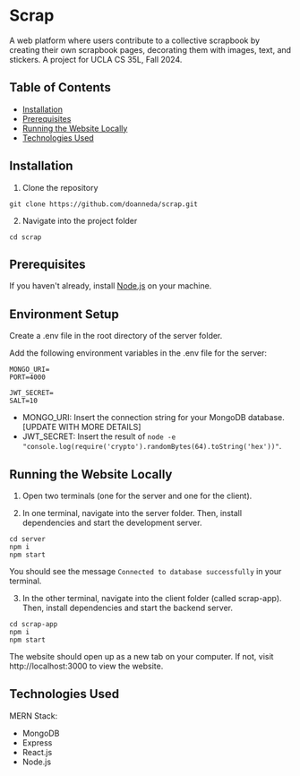# Scrap
A web platform where users contribute to a collective scrapbook by creating their own scrapbook pages, decorating them with images, text, and stickers. A project for UCLA CS 35L, Fall 2024.

## Table of Contents
- [Installation](#installation)
- [Prerequisites](#prerequisites)
- [Running the Website Locally](#running-the-website-locally)
- [Technologies Used](#technologies-used)

## Installation

1. Clone the repository

```
git clone https://github.com/doanneda/scrap.git
```

2. Navigate into the project folder

```
cd scrap
```

## Prerequisites

If you haven't already, install [Node.js](https://nodejs.org/en/download) on your machine.

## Environment Setup

Create a .env file in the root directory of the server folder.

Add the following environment variables in the .env file for the server:

```
MONGO_URI=
PORT=4000

JWT_SECRET=
SALT=10
```

- MONGO_URI: Insert the connection string for your MongoDB database. [UPDATE WITH MORE DETAILS]
- JWT_SECRET: Insert the result of ```node -e "console.log(require('crypto').randomBytes(64).toString('hex'))"```.

## Running the Website Locally

1. Open two terminals (one for the server and one for the client).

2. In one terminal, navigate into the server folder. Then, install dependencies and start the development server.

```
cd server
npm i
npm start
```

You should see the message ```Connected to database successfully``` in your terminal.

3. In the other terminal, navigate into the client folder (called scrap-app). Then, install dependencies and start the backend server.

```
cd scrap-app
npm i
npm start
```

The website should open up as a new tab on your computer. If not, visit http://localhost:3000 to view the website.

## Technologies Used

MERN Stack:
- MongoDB
- Express
- React.js
- Node.js
